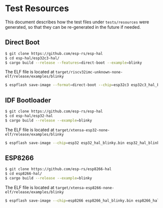 # Test Resources

This document describes how the test files under `tests/resources` were generated, so that they can be re-generated in the future if needed.

## Direct Boot

```bash
$ git clone https://github.com/esp-rs/esp-hal
$ cd esp-hal/esp32c3-hal/
$ cargo build --release --features=direct-boot --example=blinky
```

The ELF file is located at `target/riscv32imc-unknown-none-elf/release/examples/blinky`

```bash
$ espflash save-image --format=direct-boot --chip=esp32c3 esp32c3_hal_blinky_db.bin esp32c3_hal_blinky_db
```

## IDF Bootloader

```bash
$ git clone https://github.com/esp-rs/esp-hal
$ cd esp-hal/esp32-hal
$ cargo build --release --example=blinky
```

The ELF file is located at `target/xtensa-esp32-none-elf/release/examples/blinky`

```bash
$ espflash save-image --chip=esp32 esp32_hal_blinky.bin esp32_hal_blinky
```

## ESP8266

```bash
$ git clone https://github.com/esp-rs/esp8266-hal
$ cd esp8266-hal/
$ cargo build --release --example=blinky
```

The ELF file is located at `target/xtensa-esp8266-none-elf/release/examples/blinky`

```bash
$ espflash save-image --chip=esp8266 esp8266_hal_blinky.bin esp8266_hal_blinky
```
